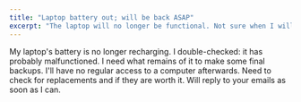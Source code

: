 ```yaml
---
title: "Laptop battery out; will be back ASAP"
excerpt: "The laptop will no longer be functional. Not sure when I will have a computer again."
---
```


My laptop's battery is no longer recharging.  I double-checked: it has
probably malfunctioned.  I need what remains of it to make some final
backups.  I'll have no regular access to a computer afterwards.  Need to
check for replacements and if they are worth it.  Will reply to your
emails as soon as I can.
